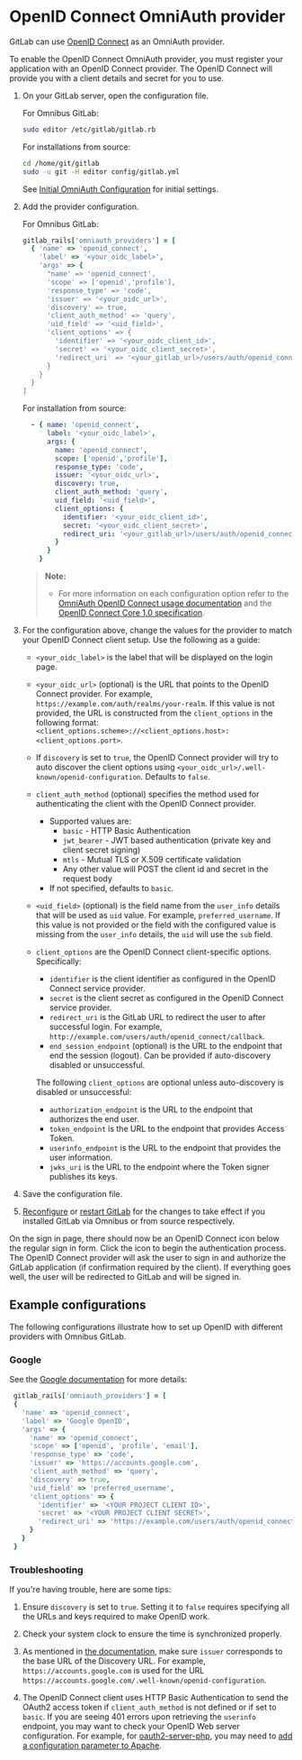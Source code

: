 # OpenID Connect OmniAuth provider

GitLab can use [OpenID Connect](https://openid.net/specs/openid-connect-core-1_0.html) as an OmniAuth provider.

To enable the OpenID Connect OmniAuth provider, you must register your application with an OpenID Connect provider.
The OpenID Connect will provide you with a client details and secret for you to use.

1. On your GitLab server, open the configuration file.

   For Omnibus GitLab:

   ```sh
   sudo editor /etc/gitlab/gitlab.rb
   ```

   For installations from source:

   ```sh
   cd /home/git/gitlab
   sudo -u git -H editor config/gitlab.yml
   ```

   See [Initial OmniAuth Configuration](../../integration/omniauth.md#initial-omniauth-configuration) for initial settings.

1. Add the provider configuration.

   For Omnibus GitLab:

   ```ruby
   gitlab_rails['omniauth_providers'] = [
     { 'name' => 'openid_connect',
       'label' => '<your_oidc_label>',
       'args' => {
         "name' => 'openid_connect',
         'scope' => ['openid','profile'],
         'response_type' => 'code',
         'issuer' => '<your_oidc_url>',
         'discovery' => true,
         'client_auth_method' => 'query',
         'uid_field' => '<uid_field>',
         'client_options' => {
           'identifier' => '<your_oidc_client_id>',
           'secret' => '<your_oidc_client_secret>',
           'redirect_uri' => '<your_gitlab_url>/users/auth/openid_connect/callback'
         }
       }
     }
   ]
   ```

   For installation from source:

   ```yaml
     - { name: 'openid_connect',
         label: '<your_oidc_label>',
         args: {
           name: 'openid_connect',
           scope: ['openid','profile'],
           response_type: 'code',
           issuer: '<your_oidc_url>',
           discovery: true,
           client_auth_method: 'query',
           uid_field: '<uid_field>',
           client_options: {
             identifier: '<your_oidc_client_id>',
             secret: '<your_oidc_client_secret>',
             redirect_uri: '<your_gitlab_url>/users/auth/openid_connect/callback'
           }
         }
       }
   ```

   > **Note:**
   >
   > - For more information on each configuration option refer to
       the [OmniAuth OpenID Connect usage documentation](https://github.com/m0n9oose/omniauth_openid_connect#usage) and
       the [OpenID Connect Core 1.0 specification](https://openid.net/specs/openid-connect-core-1_0.html).

1. For the configuration above, change the values for the provider to match your OpenID Connect client setup. Use the following as a guide:
    - `<your_oidc_label>` is the label that will be displayed on the login page.
    - `<your_oidc_url>` (optional) is the URL that points to the OpenID Connect provider. For example, `https://example.com/auth/realms/your-realm`.
      If this value is not provided, the URL is constructed from the `client_options` in the following format: `<client_options.scheme>://<client_options.host>:<client_options.port>`.
    - If `discovery` is set to `true`, the OpenID Connect provider will try to auto discover the client options using `<your_oidc_url>/.well-known/openid-configuration`. Defaults to `false`.
    - `client_auth_method` (optional) specifies the method used for authenticating the client with the OpenID Connect provider.
      - Supported values are:
        - `basic` - HTTP Basic Authentication
        - `jwt_bearer` - JWT based authentication (private key and client secret signing)
        - `mtls` - Mutual TLS or X.509 certificate validation
        - Any other value will POST the client id and secret in the request body
      - If not specified, defaults to `basic`.
    - `<uid_field>` (optional) is the field name from the `user_info` details that will be used as `uid` value. For example, `preferred_username`.
      If this value is not provided or the field with the configured value is missing from the `user_info` details, the `uid` will use the `sub` field.
    - `client_options` are the OpenID Connect client-specific options. Specifically:

      - `identifier` is the client identifier as configured in the OpenID Connect service provider.
      - `secret` is the client secret as configured in the OpenID Connect service provider.
      - `redirect_uri` is the GitLab URL to redirect the user to after successful login. For example, `http://example.com/users/auth/openid_connect/callback`.
      - `end_session_endpoint` (optional) is the URL to the endpoint that end the session (logout). Can be provided if auto-discovery disabled or unsuccessful.

      The following `client_options` are optional unless auto-discovery is disabled or unsuccessful:

        - `authorization_endpoint` is the URL to the endpoint that authorizes the end user.
        - `token_endpoint` is the URL to the endpoint that provides Access Token.
        - `userinfo_endpoint` is the URL to the endpoint that provides the user information.
        - `jwks_uri` is the URL to the endpoint where the Token signer publishes its keys.

1.  Save the configuration file.
1.  [Reconfigure](../restart_gitlab.md#omnibus-gitlab-reconfigure) or [restart GitLab](../restart_gitlab.md#installations-from-source)
    for the changes to take effect if you installed GitLab via Omnibus or from source respectively.

On the sign in page, there should now be an OpenID Connect icon below the regular sign in form.
Click the icon to begin the authentication process. The OpenID Connect provider will ask the user to
sign in and authorize the GitLab application (if confirmation required by the client). If everything goes well, the user
will be redirected to GitLab and will be signed in.

## Example configurations

The following configurations illustrate how to set up OpenID with
different providers with Omnibus GitLab.

### Google

See the [Google
documentation](https://developers.google.com/identity/protocols/OpenIDConnect)
for more details:

```ruby
 gitlab_rails['omniauth_providers'] = [
 {
   'name' => 'openid_connect',
   'label' => 'Google OpenID',
   'args' => {
     'name' => 'openid_connect',
     'scope' => ['openid', 'profile', 'email'],
     'response_type' => 'code',
     'issuer' => 'https://accounts.google.com',
     'client_auth_method' => 'query',
     'discovery' => true,
     'uid_field' => 'preferred_username',
     'client_options' => {
       'identifier' => '<YOUR PROJECT CLIENT ID>',
       'secret' => '<YOUR PROJECT CLIENT SECRET>',
       'redirect_uri' => 'https://example.com/users/auth/openid_connect/callback',
     }
   }
 }
```

### Troubleshooting

If you're having trouble, here are some tips:

1. Ensure `discovery` is set to `true`. Setting it to `false` requires
   specifying all the URLs and keys required to make OpenID work.

1. Check your system clock to ensure the time is synchronized properly.

1. As mentioned in [the
   documentation](https://github.com/m0n9oose/omniauth_openid_connect),
   make sure `issuer` corresponds to the base URL of the Discovery URL. For
   example, `https://accounts.google.com` is used for the URL
   `https://accounts.google.com/.well-known/openid-configuration`.

1. The OpenID Connect client uses HTTP Basic Authentication to send the
   OAuth2 access token if `client_auth_method` is not defined or if set to `basic`.
   If you are seeing 401 errors upon retrieving the `userinfo` endpoint, you may
   want to check your OpenID Web server configuration. For example, for
   [oauth2-server-php](https://github.com/bshaffer/oauth2-server-php), you
   may need to [add a configuration parameter to
   Apache](https://github.com/bshaffer/oauth2-server-php/issues/926#issuecomment-387502778).
